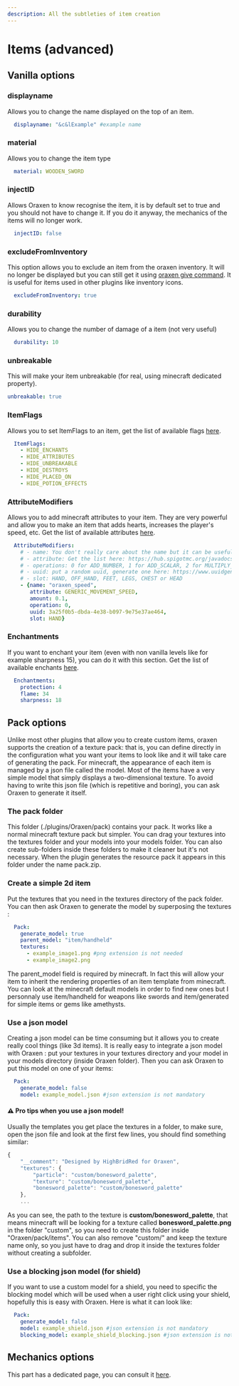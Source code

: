 ```yaml
---
description: All the subtleties of item creation
---
```


# Items \(advanced\)

## Vanilla options

### displayname

Allows you to change the name displayed on the top of an item.

```yaml
  displayname: "&c&lExample" #example name
```

### material

Allows you to change the item type

```yaml
  material: WOODEN_SWORD
```

### injectID

Allows Oraxen to know recognise the item, it is by default set to true and you should not have to change it. If you do it anyway, the mechanics of the items will no longer work.

```yaml
  injectID: false
```

### excludeFromInventory

This option allows you to exclude an item from the oraxen inventory. It will no longer be displayed but you can still get it using [oraxen give command](../usage/commands.md#get-the-items). It is useful for items used in  other plugins like inventory icons.

```yaml
  excludeFromInventory: true
```

### durability

Allows you to change the number of damage of a item \(not very useful\)

```yaml
  durability: 10
```

### unbreakable

This will make your item unbreakable \(for real, using minecraft dedicated property\).

```yaml
unbreakable: true
```

### ItemFlags

Allows you to set ItemFlags to an item, get the list of available flags [here](https://hub.spigotmc.org/javadocs/bukkit/org/bukkit/inventory/ItemFlag.html).

```yaml
  ItemFlags:
    - HIDE_ENCHANTS
    - HIDE_ATTRIBUTES
    - HIDE_UNBREAKABLE
    - HIDE_DESTROYS
    - HIDE_PLACED_ON
    - HIDE_POTION_EFFECTS
```

### AttributeModifiers

Allows you to add minecraft attributes to your item. They are very powerful and allow you to make an item that adds hearts, increases the player's speed, etc. Get the list of available attributes [here](https://hub.spigotmc.org/javadocs/spigot/org/bukkit/attribute/Attribute.html).

```yaml
  AttributeModifiers:
    # - name: You don't really care about the name but it can be useful for some developers
    # - attribute: Get the list here: https://hub.spigotmc.org/javadocs/spigot/org/bukkit/attribute/Attribute.html
    # - operations: 0 for ADD_NUMBER, 1 for ADD_SCALAR, 2 for MULTIPLY_SCALAR_1;
    # - uuid: put a random uuid, generate one here: https://www.uuidgenerator.net/
    # - slot: HAND, OFF_HAND, FEET, LEGS, CHEST or HEAD
    - {name: "oraxen_speed", 
       attribute: GENERIC_MOVEMENT_SPEED, 
       amount: 0.1, 
       operation: 0, 
       uuid: 3a25f0b5-dbda-4e38-b097-9e75e37ae464, 
       slot: HAND}
```

### Enchantments

If you want to enchant your item \(even with non vanilla levels like for example sharpness 15\), you can do it with this section. Get the list of available enchants [here](https://hub.spigotmc.org/javadocs/bukkit/org/bukkit/enchantments/Enchantment.html).

```yaml
  Enchantments:
    protection: 4
    flame: 34
    sharpness: 18
```

## Pack options

Unlike most other plugins that allow you to create custom items, oraxen supports the creation of a texture pack: that is, you can define directly in the configuration what you want your items to look like and it will take care of generating the pack. For minecraft, the appearance of each item is managed by a json file called the model. Most of the items have a very simple model that simply displays a two-dimensional texture. To avoid having to write this json file \(which is repetitive and boring\), you can ask Oraxen to generate it itself.

### The pack folder

This folder \(./plugins/Oraxen/pack\) contains your pack. It works like a normal minecraft texture pack but simpler. You can drag your textures into the textures folder and your models into your models folder. You can also create sub-folders inside these folders to make it cleaner but it's not necessary. When the plugin generates the resource pack it appears in this folder under the name pack.zip.

### Create a simple 2d item

Put the textures that you need in the textures directory of the pack folder. You can then ask Oraxen to generate the model by superposing the textures :

```yaml
  Pack:
    generate_model: true
    parent_model: "item/handheld"
    textures:
      - example_image1.png #png extension is not needed
      - example_image2.png
```

The parent\_model field is required by minecraft. In fact this will allow your item to inherit the rendering properties of an item template from minecraft. You can look at the minecraft default models in order to find new ones but I personnaly use item/handheld for weapons like swords and item/generated for simple items or gems like amethysts.

### Use a json model

Creating a json model can be time consuming but it allows you to create really cool things \(like 3d items\). It is really easy to integrate a json model with Oraxen : put your textures in your textures directory and your model in your models directory \(inside Oraxen folder\). Then you can ask Oraxen to put this model on one of your items:

```yaml
  Pack:
    generate_model: false
    model: example_model.json #json extension is not mandatory
```

#### ⚠️ Pro tips when you use a json model!

Usually the templates you get place the textures in a folder, to make sure, open the json file and look at the first few lines, you should find something similar:

```javascript
{
	"__comment": "Designed by HighBridRed for Oraxen",
	"textures": {
		"particle": "custom/bonesword_palette",
		"texture": "custom/bonesword_palette",
		"bonesword_palette": "custom/bonesword_palette"
	},
	...
```

As you can see, the path to the texture is **custom/bonesword\_palette**, that means minecraft will be looking for a texture called **bonesword\_palette.png** in the folder "custom", so you need to create this folder inside "Oraxen/pack/items". You can also remove "custom/" and keep the texture name only, so you just have to drag and drop it inside the textures folder without creating a subfolder.

### Use a blocking json model \(for shield\)

If you want to use a custom model for a shield, you need to specific the blocking model which will be used when a user right click using your shield, hopefully this is easy with Oraxen. Here is what it can look like:

```yaml
  Pack:
    generate_model: false
    model: example_shield.json #json extension is not mandatory
    blocking_model: example_shield_blocking.json #json extension is not mandatory
```

## Mechanics options

This part has a dedicated page, you can consult it [here](mechanics.md).

